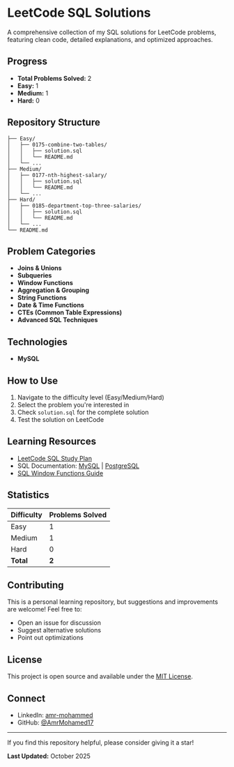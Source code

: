 # LeetCode SQL Solutions

A comprehensive collection of my SQL solutions for LeetCode problems, featuring clean code, detailed explanations, and optimized approaches.

## Progress

- **Total Problems Solved:** 2
- **Easy:** 1
- **Medium:** 1
- **Hard:** 0

## Repository Structure

```
├── Easy/
│   ├── 0175-combine-two-tables/
│   │   ├── solution.sql
│   │   └── README.md
│   └── ...
├── Medium/
│   ├── 0177-nth-highest-salary/
│   │   ├── solution.sql
│   │   └── README.md
│   └── ...
├── Hard/
│   ├── 0185-department-top-three-salaries/
│   │   ├── solution.sql
│   │   └── README.md
│   └── ...
└── README.md
```

## Problem Categories

- **Joins & Unions**
- **Subqueries**
- **Window Functions**
- **Aggregation & Grouping**
- **String Functions**
- **Date & Time Functions**
- **CTEs (Common Table Expressions)**
- **Advanced SQL Techniques**

## Technologies

- **MySQL**

## How to Use

1. Navigate to the difficulty level (Easy/Medium/Hard)
2. Select the problem you're interested in
3. Check `solution.sql` for the complete solution
4. Test the solution on LeetCode

## Learning Resources

- [LeetCode SQL Study Plan](https://leetcode.com/studyplan/top-sql-50/)
- SQL Documentation: [MySQL](https://dev.mysql.com/doc/) | [PostgreSQL](https://www.postgresql.org/docs/)
- [SQL Window Functions Guide](https://www.postgresql.org/docs/current/tutorial-window.html)

## Statistics

| Difficulty | Problems Solved |
|------------|----------------|
| Easy       | 1              |
| Medium     | 1              |
| Hard       | 0              |
| **Total**  | **2**          |

## Contributing

This is a personal learning repository, but suggestions and improvements are welcome! Feel free to:
- Open an issue for discussion
- Suggest alternative solutions
- Point out optimizations

## License

This project is open source and available under the [MIT License](LICENSE).

## Connect

- LinkedIn: [amr-mohammed](https://www.linkedin.com/in/amr-mohammed-788913348/)
- GitHub: [@AmrMohamed17](https://github.com/AmrMohamed17)

---

If you find this repository helpful, please consider giving it a star!

**Last Updated:** October 2025
